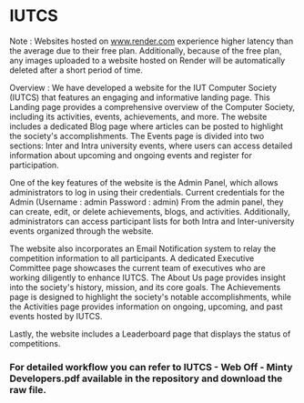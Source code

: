 # IUTCS

Note : Websites hosted on www.render.com experience higher latency than the average due to their free plan. Additionally, because of the free plan, any images uploaded to a website hosted on Render will be automatically deleted after a short period of time. 


Overview :
We have developed a website for the IUT Computer Society (IUTCS) that features an engaging and informative landing page. This Landing page provides a comprehensive overview of the Computer Society, including its activities, events, achievements, and more. The website includes a dedicated Blog page where articles can be posted to highlight the society's accomplishments. The Events page is divided into two sections: Inter and Intra university events, where users can access detailed information about upcoming and ongoing events and register for participation.

One of the key features of the website is the Admin Panel, which allows administrators to log in using their credentials.
Current credentials for the Admin (Username : admin   Password : admin)
From the admin panel, they can create, edit, or delete achievements, blogs, and activities. Additionally, administrators can access participant lists for both Intra and Inter-university events organized through the website.

The website also incorporates an Email Notification system to relay the competition information to all participants. A dedicated Executive Committee page showcases the current team of executives who are working diligently to enhance IUTCS. The About Us page provides insight into the society's history, mission, and its core goals. The Achievements page is designed to highlight the society's notable accomplishments, while the Activities page provides information on ongoing, upcoming, and past events hosted by IUTCS.

Lastly, the website includes a Leaderboard page that displays the status of competitions.

### For detailed workflow you can refer to IUTCS - Web Off - Minty Developers.pdf available in the repository and download the raw file.


